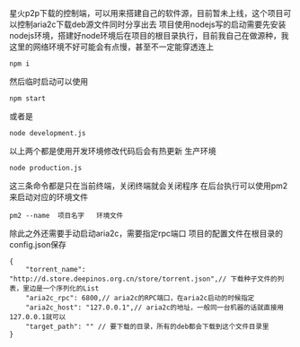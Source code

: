 星火p2p下载的控制端，可以用来搭建自己的软件源，目前暂未上线，这个项目可以控制aria2c下载deb源文件同时分享出去
项目使用nodejs写的启动需要先安装nodejs环境，搭建好node环境后在项目的根目录执行，目前我自己在做源种，我这里的网络环境不好可能会有点慢，甚至不一定能穿透连上

```
npm i
```
然后临时启动可以使用
```
npm start
```
或者是
```
node development.js
```
以上两个都是使用开发环境修改代码后会有热更新
生产环境
```
node production.js
```
这三条命令都是只在当前终端，关闭终端就会关闭程序
在后台执行可以使用pm2来启动对应的环境文件
```
pm2 --name  项目名字   环境文件
```
除此之外还需要手动启动aria2c，需要指定rpc端口
项目的配置文件在根目录的config.json保存
```
{
    "torrent_name": "http://d.store.deepinos.org.cn/store/torrent.json",// 下载种子文件的列表，里边是一个序列化的List
    "aria2c_rpc": 6800,// aria2c的RPC端口，在aria2c启动的时候指定
    "aria2c_host": "127.0.0.1",// aria2c的地址，一般同一台机器的话就直接用127.0.0.1就可以
    "target_path": "" // 要下载的目录，所有的deb都会下载到这个文件目录里
}

```

